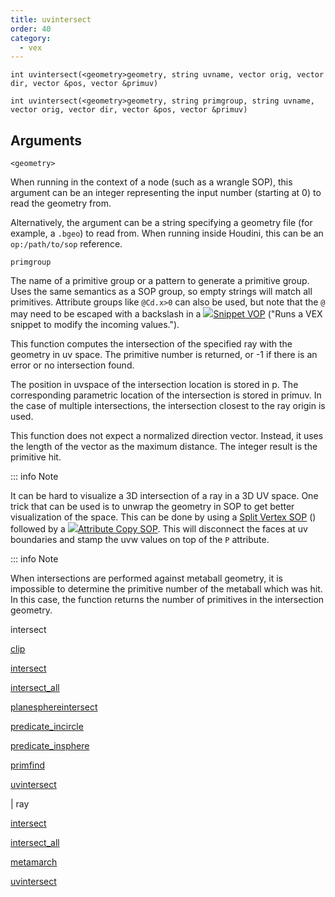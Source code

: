```yaml
---
title: uvintersect
order: 40
category:
  - vex
---
```


`int uvintersect(<geometry>geometry, string uvname, vector orig, vector dir, vector &pos, vector &primuv)`

`int uvintersect(<geometry>geometry, string primgroup, string uvname, vector orig, vector dir, vector &pos, vector &primuv)`

## Arguments

`<geometry>`

When running in the context of a node (such as a wrangle SOP), this argument can be an integer representing the input number (starting at 0) to read the geometry from.

Alternatively, the argument can be a string specifying a geometry file (for example, a `.bgeo`) to read from. When running inside Houdini, this can be an `op:/path/to/sop` reference.

`primgroup`

The name of a primitive group or a pattern to generate a primitive
group. Uses the same semantics as a SOP group, so empty strings
will match all primitives. Attribute groups like `@Cd.x>0` can
also be used, but note that the `@` may need to be escaped with
a backslash in a [![](../../icons/COMMON/wrangle.svg)Snippet VOP](../../nodes/vop/snippet.html) ("Runs a VEX snippet to modify the incoming values.").

This function computes the intersection of the specified ray with the geometry in uv space. The primitive number is returned, or -1 if there is an error or no intersection found.

The position in uvspace of the intersection location is stored in p. The corresponding parametric location of the intersection is stored in primuv. In the case of multiple intersections, the intersection closest to the ray origin is used.

This function does not expect a normalized direction vector. Instead, it uses the length of the vector as the maximum distance. The integer result is the primitive hit.

::: info Note

It can be hard to visualize a 3D intersection of a ray in a 3D UV space. One trick that can be used is to unwrap the geometry in SOP to get better visualization of the space. This can be done by using a [Split Vertex SOP](../../nodes/sop/splitvertex.html) () followed by a [![](../../icons/SOP/attribcopy.svg)Attribute Copy SOP](../../nodes/sop/attribcopy.html "Copies attributes between groups of vertices,
points, or primitives."). This will disconnect the faces at uv boundaries and stamp the uvw values on top of the `P` attribute.

::: info Note

When intersections are performed against metaball geometry, it is impossible to determine the primitive number of the metaball which was hit. In this case, the function returns the number of primitives in the intersection geometry.

intersect

[clip](clip.html)

[intersect](intersect.html)

[intersect_all](intersect_all.html)

[planesphereintersect](planesphereintersect.html)

[predicate_incircle](predicate_incircle.html)

[predicate_insphere](predicate_insphere.html)

[primfind](primfind.html)

[uvintersect](uvintersect.html)

|
ray

[intersect](intersect.html)

[intersect_all](intersect_all.html)

[metamarch](metamarch.html)

[uvintersect](uvintersect.html)
